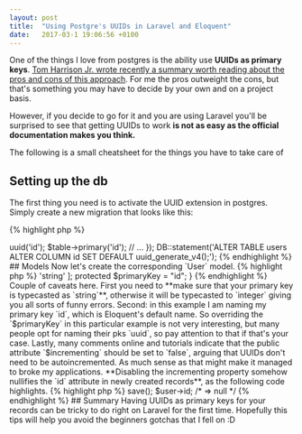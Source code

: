 ```yaml
---
layout: post
title:  "Using Postgre's UUIDs in Laravel and Eloquent"
date:   2017-03-1 19:06:56 +0100
---
```


One of the things I love from postgres is the ability use **UUIDs as primary keys**. [Tom Harrison Jr. wrote recently a summary worth reading about the pros and cons of this approach](https://tomharrisonjr.com/uuid-or-guid-as-primary-keys-be-careful-7b2aa3dcb439#.poi02at77). For me the pros outweight the cons, but that's something you may have to decide by your own and on a project basis.

However, if you decide to go for it and you are using Laravel you'll be surprised to see that getting UUIDs to work **is not as easy as the official documentation makes you think.**

The following is a small cheatsheet for the things you have to take care of

## Setting up the db
The first thing you need is to activate the UUID extension in postgres. Simply create a new migration that looks like this:

{% highlight php %}
<?php
use Illuminate\Support\Facades\Schema;
use Illuminate\Database\Schema\Blueprint;
use Illuminate\Database\Migrations\Migration;
use Illuminate\Support\Facades\DB;

class AddUuidExtensionToPostgresql extends Migration
{

    public function up()
    {
        DB::statement('CREATE EXTENSION IF NOT EXISTS "uuid-ossp";');
    }

    public function down()
    {
        DB::statement('DROP EXTENSION IF EXISTS "uuid-ossp";');
    }
}
{% endhighlight %}

## Migrations
Let's say you want to have a `users` table. You probably want your `id`s to be automatically generated. Most of the tutorials I have found rely on `beforeCreate` callbacks on the model, at the applications level. I think it is best if the database takes care of this.

Unfortunately the nice `Schema` DSL doesn't provide a way to do this, so we need to use plain SQL for it.

{% highlight php %}
<?php
Schema::create('users', function (Blueprint $table) {
    $table->uuid('id');
    $table->primary('id');
    // ...
});
DB::statement('ALTER TABLE users ALTER COLUMN id SET DEFAULT uuid_generate_v4();');
{% endhighlight %}


## Models
Now let's create the corresponding `User` model.

{% highlight php %}
<?php

namespace App;
use Illuminate\Database\Eloquent\Model;
class User extends Model
{
  protected $casts = [
    'id' => 'string'
  ];
  protected $primaryKey = "id";
}
{% endhighlight %}

Couple of caveats here. First you need to **make sure that your primary key is typecasted as `string`**, otherwise it will be typecasted to `integer` giving you all sorts of funny errors.

Second: in this example I am naming my primary key `id`, which is Eloquent's default name. So overriding the `$primaryKey` in this particular example is not very interesting, but many people opt for naming their pks `uuid`, so pay attention to that if that's your case.

Lastly, many comments online and tutorials indicate that the public attribute `$incrementing` should be set to `false`, arguing that UUIDs don't need to be autoincremented. As much sense as that might make it managed to broke my applications. **Disabling the incrementing property somehow nullifies the `id` attribute in newly created records**, as the following code highlights.

{% highlight php %}
<?php
class User extends Model
{
  public $incrementing = false;
  // ...
}

$user = new User;
$user->save();
$user->id; /* => null */
{% endhighlight %}

## Summary

Having UUIDs as primary keys for your records can be tricky to do right on Laravel for the first time. Hopefully this tips will help you avoid the beginners gotchas that I fell on :D
